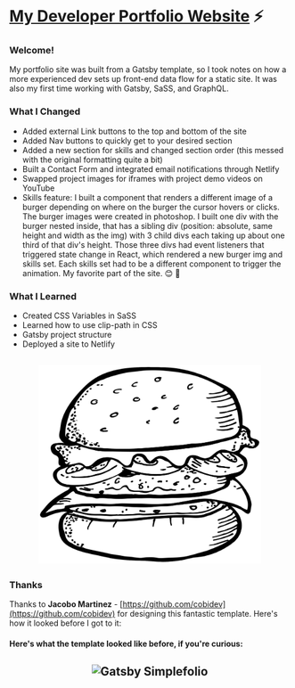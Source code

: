 # <a href="https://www.danny-berger.dev/">My Developer Portfolio Website</a> ⚡️

### Welcome!
My portfolio site was built from a Gatsby template, so I took notes on how a more experienced dev sets up front-end data flow for a static site. It was also my first time working with Gatsby, SaSS, and GraphQL.

### What I Changed
- Added external Link buttons to the top and bottom of the site
- Added Nav buttons to quickly get to your desired section
- Added a new section for skills and changed section order (this messed with the original formatting quite a bit)
- Built a Contact Form and integrated email notifications through Netlify
- Swapped project images for iframes with project demo videos on YouTube
- Skills feature: I built a component that renders a different image of a burger depending on where on the burger the cursor hovers or clicks. The burger images were created in photoshop. I built one div with the burger nested inside, that has a sibling div (position: absolute, same height and width as the img) with 3 child divs each taking up about one third of that div's height. Those three divs had event listeners that triggered state change in React, which rendered a new burger img and skills set. Each skills set had to be a different component to trigger the animation. My favorite part of the site. 😊 🍔


### What I Learned
- Created CSS Variables in SaSS
- Learned how to use clip-path in CSS
- Gatsby project structure
- Deployed a site to Netlify

<h2 align="center">
    <a href="https://www.danny-berger.dev/">
        <img src="https://github.com/KungoJung/dev-portfolio/blob/main/src/images/burger_blank.png?raw=true" alt="Burger" width="400px" />
    </a>
    <br>
</h2>

### Thanks
Thanks to **Jacobo Martinez** - [https://github.com/cobidev](https://github.com/cobidev) for designing this fantastic template. Here's how it looked before I got to it:

#### Here's what the template looked like before, if you're curious:
<h2 align="center">
  <img src="https://github.com/cobidev/gatsby-simplefolio/blob/master/examples/example.gif" alt="Gatsby Simplefolio" width="600px" />
  <br>
</h2>
